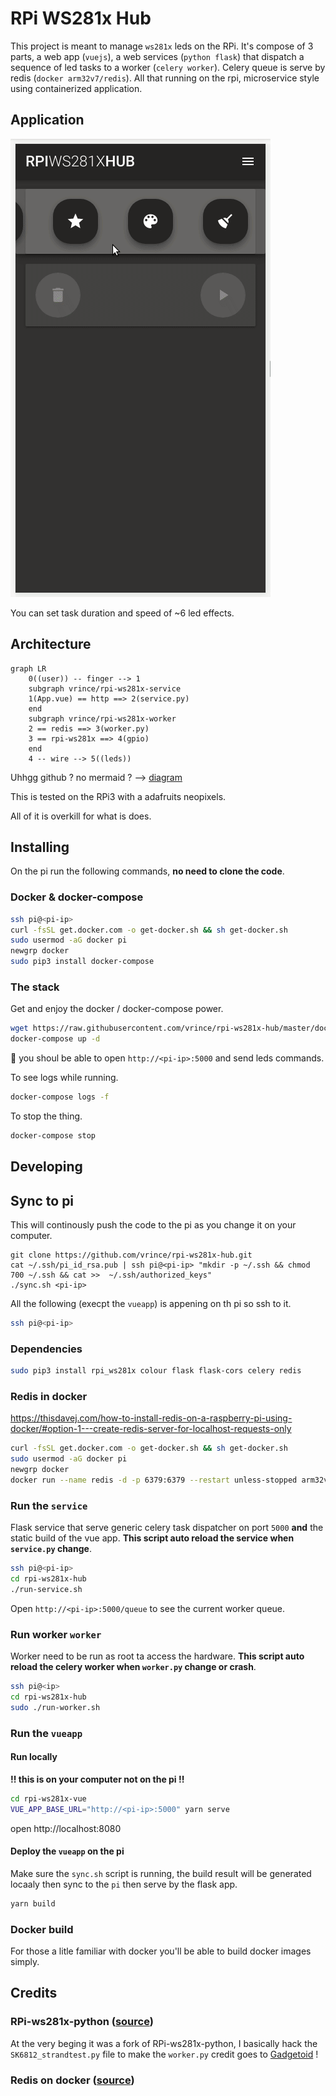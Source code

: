 # RPi WS281x Hub

This project is meant to manage `ws281x` leds on the RPi. It's compose of 3 parts, a web app (`vuejs`), a web services (`python flask`) that dispatch a sequence of led tasks to a worker (`celery worker`). Celery queue is serve by redis (`docker arm32v7/redis`). All that running on the rpi, microservice style using containerized application. 

## Application

![](media/rpi-ws281x-vue.gif)

You can set task duration and speed of ~6 led effects.

## Architecture

```mermaid
graph LR
    0((user)) -- finger --> 1
    subgraph vrince/rpi-ws281x-service
    1(App.vue) == http ==> 2(service.py)
    end
    subgraph vrince/rpi-ws281x-worker
    2 == redis ==> 3(worker.py)
    3 == rpi-ws281x ==> 4(gpio)
    end
    4 -- wire --> 5((leds))
```

Uhhgg github ? no mermaid ? --> [diagram](https://mermaidjs.github.io/mermaid-live-editor/#/view/eyJjb2RlIjoiZ3JhcGggTFJcbiAgICAwKCh1c2VyKSkgLS0gZmluZ2VyIC0tPiAxXG4gICAgc3ViZ3JhcGggdnJpbmNlL3JwaS13czI4MXgtc2VydmljZVxuICAgIDEoQXBwLnZ1ZSkgPT0gaHR0cCA9PT4gMihzZXJ2aWNlLnB5KVxuICAgIGVuZFxuICAgIHN1YmdyYXBoIHZyaW5jZS9ycGktd3MyODF4LXdvcmtlclxuICAgIDIgPT0gcmVkaXMgPT0-IDMod29ya2VyLnB5KVxuICAgIDMgPT0gcnBpLXdzMjgxeCA9PT4gNChncGlvKVxuICAgIGVuZFxuICAgIDQgLS0gd2lyZSAtLT4gNSgobGVkcykpXG4iLCJtZXJtYWlkIjp7InRoZW1lIjoiZGVmYXVsdCJ9fQ)

This is tested on the RPi3 with a adafruits neopixels.

All of it is overkill for what is does.

## Installing

On the pi run the following commands, **no need to clone the code**.

### Docker & docker-compose

```bash
ssh pi@<pi-ip>
curl -fsSL get.docker.com -o get-docker.sh && sh get-docker.sh
sudo usermod -aG docker pi
newgrp docker
sudo pip3 install docker-compose
```

### The stack

Get and enjoy the docker / docker-compose power.

```bash
wget https://raw.githubusercontent.com/vrince/rpi-ws281x-hub/master/docker-compose.yml
docker-compose up -d
```

:tada: you shoul be able to open `http://<pi-ip>:5000` and send leds commands.

To see logs while running.

```bash
docker-compose logs -f
```

To stop the thing.

```bash
docker-compose stop
```

## Developing

## Sync to pi

This will continously push the code to the pi as you change it on your computer.

```
git clone https://github.com/vrince/rpi-ws281x-hub.git
cat ~/.ssh/pi_id_rsa.pub | ssh pi@<pi-ip> "mkdir -p ~/.ssh && chmod 700 ~/.ssh && cat >>  ~/.ssh/authorized_keys"
./sync.sh <pi-ip>
```

All the following (execpt the `vueapp`) is appening on th pi so ssh to it.

```bash
ssh pi@<pi-ip>
```

### Dependencies

```bash
sudo pip3 install rpi_ws281x colour flask flask-cors celery redis 
```

### Redis in docker

https://thisdavej.com/how-to-install-redis-on-a-raspberry-pi-using-docker/#option-1---create-redis-server-for-localhost-requests-only

```bash
curl -fsSL get.docker.com -o get-docker.sh && sh get-docker.sh
sudo usermod -aG docker pi
newgrp docker
docker run --name redis -d -p 6379:6379 --restart unless-stopped arm32v7/redis --appendonly yes --maxmemory 512mb --tcp-backlog 128
```

### Run the `service`

Flask service that serve generic celery task dispatcher on port `5000` **and** the static build of the vue app. **This script auto reload the service when `service.py` change**.

```bash
ssh pi@<pi-ip>
cd rpi-ws281x-hub
./run-service.sh
```

Open `http://<pi-ip>:5000/queue` to see the current worker queue.

### Run worker `worker`

Worker need to be run as root ta access the hardware. **This script auto reload the celery worker when `worker.py` change or crash**.

```bash
ssh pi@<ip>
cd rpi-ws281x-hub
sudo ./run-worker.sh
```

### Run the `vueapp`

#### Run locally

**!! this is on your computer not on the pi !!**

```bash
cd rpi-ws281x-vue
VUE_APP_BASE_URL="http://<pi-ip>:5000" yarn serve
```

open http://localhost:8080

#### Deploy the `vueapp` on the pi

Make sure the `sync.sh` script is running, the build result will be generated locaaly then sync to the `pi` then serve by the flask app.

```bash
yarn build
```

### Docker build

For those a litle familiar with docker you'll be able to build docker images simply.

## Credits

### RPi-ws281x-python ([source](https://github.com/rpi-ws281x/rpi-ws281x-python))

At the very beging it was a fork of RPi-ws281x-python, I basically hack the `SK6812_strandtest.py` file to make the `worker.py` credit goes to [Gadgetoid](https://github.com/Gadgetoid) !

### Redis on docker ([source](https://thisdavej.com/how-to-install-redis-on-a-raspberry-pi-using-docker/#option-1---create-redis-server-for-localhost-requests-only))